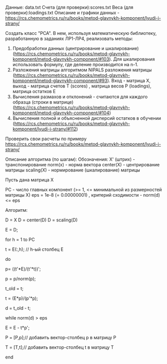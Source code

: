 Данные: data.txt
Счета (для проверки):scores.txt
Веса (для проверки):loadings.txt
Описание и графики данных - https://rcs.chemometrics.ru/ru/books/metod-glavnykh-komponent/lyudi-i-strany/

Создать класс "PCA".
В нем, используя математическую библиотеку, разработанную в заданиях ЛР1-ЛР4, реализовать методы:
1. Предобработки данных (центрирование и шкалирование) (https://rcs.chemometrics.ru/ru/books/metod-glavnykh-komponent/metod-glavnykh-component/#103). Для шкалирования использовать формулу, где деление производится на n-1.
2. Разложения матрицы алгоритмом NIPALS разложения матрицы (https://rcs.chemometrics.ru/ru/books/metod-glavnykh-komponent/metod-glavnykh-component/#93).
Вход - матрица X, выход - матрица счетов T (scores) , матрица весов P (loadings), матрица остатков E
3. Вычисления размахов и отклонений - считаются для каждого образца (строки в матрице) (https://rcs.chemometrics.ru/ru/books/metod-glavnykh-komponent/metod-glavnykh-component/#104)
4. Вычисления полной и объясненной дисперсий остатков в обучении (https://rcs.chemometrics.ru/ru/books/metod-glavnykh-komponent/lyudi-i-strany/#112)

Проверить свои расчеты по примеру
https://rcs.chemometrics.ru/ru/books/metod-glavnykh-komponent/lyudi-i-strany/

Описание алгоритма (по шагам):
Обозначения:
X' (штрих) - транспонирование
norm(x) - норма вектора
center(X) - центрирование матрицы
scaling(X) - нормирование (шкалирование) матрицы

Пусть дана матрица X

PC - число главных компонент (>= 1, <= минимальной из размерностей матрицы Х)
eps = 1e-8 (= 0.00000001) , критерий сходимости - norm(d) <= eps

Алгоритм:

D = X
D = center(D)
D = scaling(D)

E = D;

for h = 1 to PC


t = E(:,h); // h-ый столбец E


do

p= ((t'*E)/(t'*t))';

p = p/norm(p);



t_old = t;

t = (E*p)/(p'*p);

d = t_old - t;

while norm(d) > eps

E = E - t*p';

P = [P,p];// добавить вектор-столбец p в матрицу P

T = [T,t];// добавить вектор-столбец t в матрицу T

end
